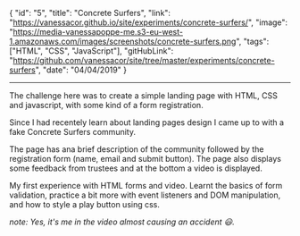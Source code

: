 {
"id": "5",
"title": "Concrete Surfers",
"link": "https://vanessacor.github.io/site/experiments/concrete-surfers/",
"image": "https://media-vanessapoppe-me.s3-eu-west-1.amazonaws.com/images/screenshots/concrete-surfers.png",
"tags": ["HTML", "CSS", "JavaScript"],
"gitHubLink": "https://github.com/vanessacor/site/tree/master/experiments/concrete-surfers",
"date": "04/04/2019"
}

---

The challenge here was to create a simple landing page with HTML, CSS and javascript, with some kind of a form registration.

Since I had recentely learn about landing pages design I came up to with a fake Concrete Surfers community.

The page has ana brief description of the community followed by the registration form (name, email and submit button). The page also displays some feedback from trustees and at the bottom a video is displayed.

My first experience with HTML forms and video. Learnt the basics of form validation, practice a bit more with event listeners and DOM manipulation, and how to style a play button using css.

_note: Yes, it's me in the video almost causing an accident &#128515;._
